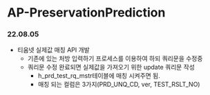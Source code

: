 # AP-PreservationPrediction

### 22.08.05
- 티움넷 실제값 매칭 API 개발
  - 기존에 있는 처방 입력하기 프로세스를 이용하여 하되 쿼리문을 수정중
  - 쿼리문 수정 완료되면 실제값을 가져오기 위한 update 쿼리문 작성
    - h_prd_test_rq_mstr테이블에 매칭 시켜주면 됨.
    - 매칭 되는 컬럼은 3가지(PRD_UNQ_CD, ver, TEST_RSLT_NO)
